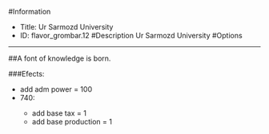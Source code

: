 #Information
 - Title: Ur Sarmozd University
 - ID: flavor_grombar.12
#Description
Ur Sarmozd University
#Options

___
##A font of knowledge is born.

###Efects:<ul><li>add adm power = 100</li><li>740:</li><ul><li>add base tax = 1</li><li>add base production = 1</li></ul></ul>
